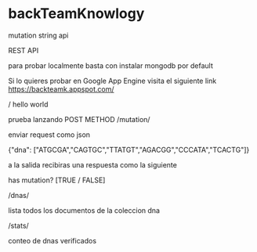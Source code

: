 # backTeamKnowlogy
mutation string api

REST API
 
para probar localmente basta con instalar mongodb por default

Si lo quieres probar en Google App Engine 
visita el siguiente link
https://backteamk.appspot.com/

/
hello world

prueba lanzando POST METHOD
/mutation/

enviar request como json

{"dna": ["ATGCGA","CAGTGC","TTATGT","AGACGG","CCCATA","TCACTG"]}

a la salida recibiras una respuesta como la siguiente 

has mutation? [TRUE / FALSE]

/dnas/

lista todos los documentos de la coleccion dna

/stats/

conteo de dnas verificados





